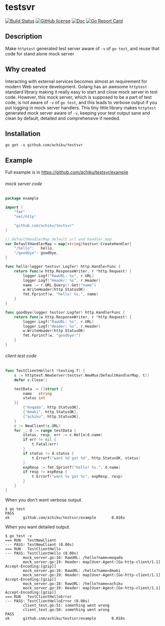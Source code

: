 # testsvr

[![Build Status](https://travis-ci.org/achiku/testsvr.svg?branch=master)](https://travis-ci.org/achiku/testsvr)
[![GitHub license](https://img.shields.io/badge/license-MIT-blue.svg)](https://raw.githubusercontent.com/achiku/testsvr/master/LICENSE)
[![Doc](https://img.shields.io/badge/godoc-reference-blue.svg)](https://godoc.org/github.com/achiku/testsvr)
[![Go Report Card](https://goreportcard.com/badge/github.com/achiku/testsvr)](https://goreportcard.com/report/github.com/achiku/testsvr)

## Description

Make `httptest` generated test server aware of `-v` of `go test`, and reuse that code for stand alone mock server


## Why created

Interacting with external services becomes almost an requirement for modern Web service development. Golang has an awesome `httptest` standard library making it really easy to start and close mock server in test code. However,  this mock server, which is supposed to be a part of test code, is not aware of `-v` of `go test`, and this leads to verbose output if you put logging in mock server handlers. This tiny little library makes `httptest` generated mock server aware of `-v`, keeping your test output sane and clean by default, detailed and comprehensive if needed.


## Installation

```
go get -u github.com/achiku/testsvr
```


## Example

Full example is in https://github.com/achiku/testsvr/example

###### mock server code

```go
package example

import (
	"fmt"
	"net/http"

	"github.com/achiku/testsvr"
)

// DefaultHandlerMap default url and handler map
var DefaultHandlerMap = map[string]testsvr.CreateHandler{
	"/hello":   hello,
	"/goodbye": goodbye,
}

func hello(logger testsvr.Logfer) http.HandlerFunc {
	return func(w http.ResponseWriter, r *http.Request) {
		logger.Logf("RawURL: %s", r.URL)
		logger.Logf("Header: %s", r.Header)
		name := r.URL.Query().Get("name")
		w.WriteHeader(http.StatusOK)
		fmt.Fprintf(w, "hello! %s.", name)
	}
}

func goodbye(logger testsvr.Logfer) http.HandlerFunc {
	return func(w http.ResponseWriter, r *http.Request) {
		logger.Logf("RawURL: %s", r.URL)
		logger.Logf("Header: %s", r.Header)
		w.WriteHeader(http.StatusOK)
		fmt.Fprintf(w, "goodbye!")
	}
}
```

###### client test code

```go
func TestClientHello(t *testing.T) {
	s := httptest.NewServer(testsvr.NewMux(DefaultHandlerMap, t))
	defer s.Close()

	testData := []struct {
		name   string
		status int
	}{
		{"moqada", http.StatusOK},
		{"8maki", http.StatusOK},
		{"achiku", http.StatusOK},
	}
	c := NewClient(s.URL)
	for _, d := range testData {
		status, resp, err := c.Hello(d.name)
		if err != nil {
			t.Fatal(err)
		}
		if status != d.status {
			t.Errorf("want %d got %d", http.StatusOK, status)
		}
		expResp := fmt.Sprintf("hello! %s.", d.name)
		if resp != expResp {
			t.Errorf("want %s got %s", expResp, resp)
		}
	}
}
```

When you don't want verbose output.

```
$ go test
PASS
ok      github.com/achiku/testsvr/example       0.016s
```


When you want detailed output.

```
$ go test -v
=== RUN   TestNewClient
--- PASS: TestNewClient (0.00s)
=== RUN   TestClientHello
--- PASS: TestClientHello (0.00s)
        mock_server.go:18: RawURL: /hello?name=moqada
        mock_server.go:19: Header: map[User-Agent:[Go-http-client/1.1] Accept-Encoding:[gzip]]
        mock_server.go:18: RawURL: /hello?name=8maki
        mock_server.go:19: Header: map[User-Agent:[Go-http-client/1.1] Accept-Encoding:[gzip]]
        mock_server.go:18: RawURL: /hello?name=achiku
        mock_server.go:19: Header: map[User-Agent:[Go-http-client/1.1] Accept-Encoding:[gzip]]
=== RUN   TestClientHelloError
--- PASS: TestClientHelloError (0.00s)
        client_test.go:51: something went wrong
        client_test.go:58: something went wrong
PASS
ok      github.com/achiku/testsvr/example       0.018s
```

